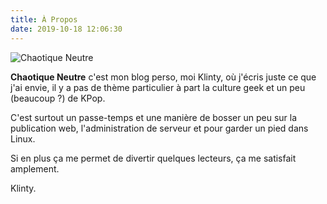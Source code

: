 ```yaml
---
title: À Propos
date: 2019-10-18 12:06:30
---
```


![Chaotique Neutre](/images/chaoticneutral.jpg)

**Chaotique Neutre** c'est mon blog perso, moi Klinty, où j'écris juste ce que j'ai envie, il y a pas de thème particulier à part la culture geek et un peu (beaucoup ?) de KPop.

C'est surtout un passe-temps et une manière de bosser un peu sur la publication web, l'administration de serveur et pour garder un pied dans Linux.

Si en plus ça me permet de divertir quelques lecteurs, ça me satisfait amplement.

Klinty.
